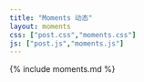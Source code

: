 ```yaml
---
title: "Moments 动态"
layout: moments
css: ["post.css","moments.css"]
js: ["post.js","moments.js"]
---
```

<div class="row">
  <div class="col s8 offset-s2 markdown_pagnation">
    <div class="markdown_item" markdown="1">
        {% include moments.md %}
    </div>
  </div>

</div>